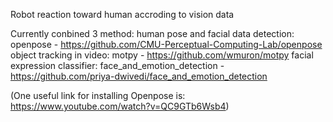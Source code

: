 Robot reaction toward human accroding to vision data

Currently conbined 3 method:
human pose and facial data detection: openpose - https://github.com/CMU-Perceptual-Computing-Lab/openpose
object tracking in video: motpy - https://github.com/wmuron/motpy
facial expression classifier: face_and_emotion_detection - https://github.com/priya-dwivedi/face_and_emotion_detection

(One useful link for installing Openpose is: https://www.youtube.com/watch?v=QC9GTb6Wsb4)